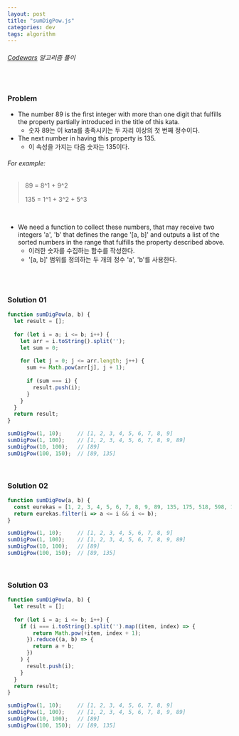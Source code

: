 ```yaml
---
layout: post
title: "sumDigPow.js"
categories: dev
tags: algorithm
---
```


###### [Codewars](https://www.codewars.com) 알고리즘 풀이

<br>

### Problem

- The number 89 is the first integer with more than one digit that fulfills the property partially introduced in the title of this kata.
  - 숫자 89는 이 kata를 충족시키는 두 자리 이상의 첫 번째 정수이다.
- The next number in having this property is 135.
  - 이 속성을 가지는 다음 숫자는 135이다.

###### For example:

> 89 = 8^1 + 9^2
>
> 135 = 1^1 + 3^2 + 5^3

<br>

- We need a function to collect these numbers, that may receive two integers 'a', 'b' that defines the range '\[a, b\]' and outputs a list of the sorted numbers in the range that fulfills the property described above.
  - 이러한 숫자를 수집하는 함수를 작성한다.
  - '\[a, b\]' 범위를 정의하는 두 개의 정수 'a', 'b'를 사용한다.

<br>

<br>

### Solution 01

```js
function sumDigPow(a, b) {
  let result = [];
  
  for (let i = a; i <= b; i++) {
    let arr = i.toString().split('');
    let sum = 0;
    
    for (let j = 0; j <= arr.length; j++) {
      sum += Math.pow(arr[j], j + 1);
      
      if (sum === i) {
        result.push(i);
      }
    }
  }
  return result;
}

sumDigPow(1, 10);     // [1, 2, 3, 4, 5, 6, 7, 8, 9]
sumDigPow(1, 100);    // [1, 2, 3, 4, 5, 6, 7, 8, 9, 89]
sumDigPow(10, 100);   // [89]
sumDigPow(100, 150);  // [89, 135]
```

<br>

### Solution 02

```js
function sumDigPow(a, b) {
  const eurekas = [1, 2, 3, 4, 5, 6, 7, 8, 9, 89, 135, 175, 518, 598, 1306, 1676, 2427, 2646798];
  return eurekas.filter(i => a <= i && i <= b);
}

sumDigPow(1, 10);     // [1, 2, 3, 4, 5, 6, 7, 8, 9]
sumDigPow(1, 100);    // [1, 2, 3, 4, 5, 6, 7, 8, 9, 89]
sumDigPow(10, 100);   // [89]
sumDigPow(100, 150);  // [89, 135]
```

<br>

### Solution 03

```js
function sumDigPow(a, b) {
  let result = [];
  
  for (let i = a; i <= b; i++) {
    if (i === i.toString().split('').map((item, index) => {
        return Math.pow(+item, index + 1);
      }).reduce((a, b) => {
        return a + b;
      })
    ) {
      result.push(i);
    }
  }
  return result;
}

sumDigPow(1, 10);     // [1, 2, 3, 4, 5, 6, 7, 8, 9]
sumDigPow(1, 100);    // [1, 2, 3, 4, 5, 6, 7, 8, 9, 89]
sumDigPow(10, 100);   // [89]
sumDigPow(100, 150);  // [89, 135]
```

<br>

<br>